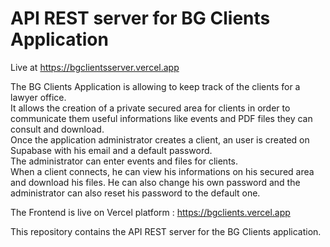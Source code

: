 # API REST server for BG Clients Application

Live at https://bgclientsserver.vercel.app

The BG Clients Application is allowing to keep track of the clients for a lawyer office.\
It allows the creation of a private secured area for clients in order to communicate them useful informations like events and PDF files they can consult and download.\
Once the application administrator creates a client, an user is created on Supabase with his email and a default password.\
The administrator can enter events and files for clients.\
When a client connects, he can view his informations on his secured area and download his files. He can also change his own password and the administrator can also reset his password to the default one.

The Frontend is live on Vercel platform : https://bgclients.vercel.app

This repository contains the API REST server for the BG Clients application.
